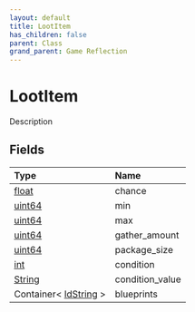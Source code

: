 ```yaml
---
layout: default
title: LootItem
has_children: false
parent: Class
grand_parent: Game Reflection
---
```

# LootItem
Description 

## Fields

| Type | Name |
|:----------|:--------------|
| [float](/riftbreaker-wiki/docs/game-reflection/components/float/) | chance |
| [uint64](/riftbreaker-wiki/docs/game-reflection/components/uint64/) | min |
| [uint64](/riftbreaker-wiki/docs/game-reflection/components/uint64/) | max |
| [uint64](/riftbreaker-wiki/docs/game-reflection/components/uint64/) | gather_amount |
| [uint64](/riftbreaker-wiki/docs/game-reflection/components/uint64/) | package_size |
| [int](/riftbreaker-wiki/docs/game-reflection/enums/int/) | condition |
| [String](/riftbreaker-wiki/docs/game-reflection/components/string/) | condition_value |
| Container< [IdString](/riftbreaker-wiki/docs/game-reflection/components/id_string/) > | blueprints |

